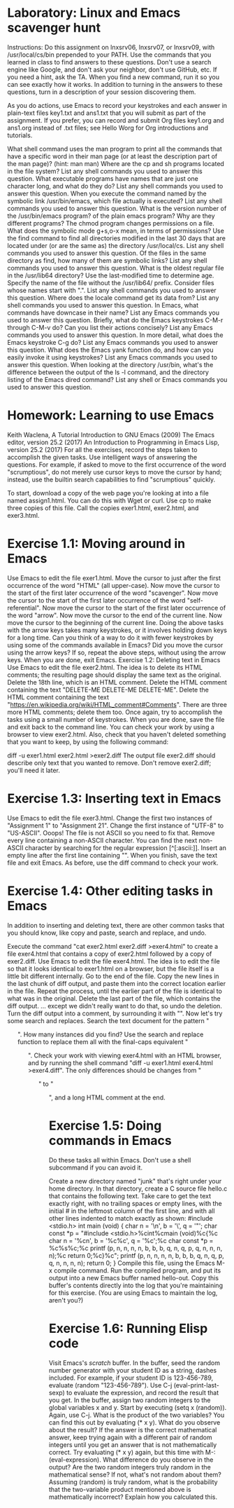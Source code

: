 # Laboratory: Linux and Emacs scavenger hunt
Instructions: Do this assignment on lnxsrv06, lnxsrv07, or lnxsrv09, with /usr/local/cs/bin prepended to your PATH. Use the commands that you learned in class to find answers to these questions. Don't use a search engine like Google, and don't ask your neighbor, don't use GitHub, etc. If you need a hint, ask the TA. When you find a new command, run it so you can see exactly how it works. In addition to turning in the answers to these questions, turn in a description of your session discovering them.

As you do actions, use Emacs to record your keystrokes and each answer in plain-text files key1.txt and ans1.txt that you will submit as part of the assignment. If you prefer, you can record and submit Org files key1.org and ans1.org instead of .txt files; see Hello Worg for Org introductions and tutorials.

What shell command uses the man program to print all the commands that have a specific word in their man page (or at least the description part of the man page)? (hint: man man)
Where are the cp and sh programs located in the file system? List any shell commands you used to answer this question.
What executable programs have names that are just one character long, and what do they do? List any shell commands you used to answer this question.
When you execute the command named by the symbolic link /usr/bin/emacs, which file actually is executed? List any shell commands you used to answer this question.
What is the version number of the /usr/bin/emacs program? of the plain emacs program? Why are they different programs?
The chmod program changes permissions on a file. What does the symbolic mode g+s,o-x mean, in terms of permissions?
Use the find command to find all directories modified in the last 30 days that are located under (or are the same as) the directory /usr/local/cs. List any shell commands you used to answer this question.
Of the files in the same directory as find, how many of them are symbolic links? List any shell commands you used to answer this question.
What is the oldest regular file in the /usr/lib64 directory? Use the last-modified time to determine age. Specify the name of the file without the /usr/lib64/ prefix. Consider files whose names start with ".". List any shell commands you used to answer this question.
Where does the locale command get its data from? List any shell commands you used to answer this question.
In Emacs, what commands have downcase in their name? List any Emacs commands you used to answer this question.
Briefly, what do the Emacs keystrokes C-M-r through C-M-v do? Can you list their actions concisely? List any Emacs commands you used to answer this question.
In more detail, what does the Emacs keystroke C-g do? List any Emacs commands you used to answer this question.
What does the Emacs yank function do, and how can you easily invoke it using keystrokes? List any Emacs commands you used to answer this question.
When looking at the directory /usr/bin, what's the difference between the output of the ls -l command, and the directory listing of the Emacs dired command? List any shell or Emacs commands you used to answer this question.

# Homework: Learning to use Emacs
Keith Waclena, A Tutorial Introduction to GNU Emacs (2009)
The Emacs editor, version 25.2 (2017)
An Introduction to Programming in Emacs Lisp, version 25.2 (2017)
For all the exercises, record the steps taken to accomplish the given tasks. Use intelligent ways of answering the questions. For example, if asked to move to the first occurrence of the word "scrumptious", do not merely use cursor keys to move the cursor by hand; instead, use the builtin search capabilities to find "scrumptious" quickly.

To start, download a copy of the web page you're looking at into a file named assign1.html. You can do this with Wget or curl. Use cp to make three copies of this file. Call the copies exer1.html, exer2.html, and exer3.html.

# Exercise 1.1: Moving around in Emacs
Use Emacs to edit the file exer1.html.
Move the cursor to just after the first occurrence of the word "HTML" (all upper-case).
Now move the cursor to the start of the first later occurrence of the word "scavenger".
Now move the cursor to the start of the first later occurrence of the word "self-referential".
Now move the cursor to the start of the first later occurrence of the word "arrow".
Now move the cursor to the end of the current line.
Now move the cursor to the beginning of the current line.
Doing the above tasks with the arrow keys takes many keystrokes, or it involves holding down keys for a long time. Can you think of a way to do it with fewer keystrokes by using some of the commands available in Emacs?
Did you move the cursor using the arrow keys? If so, repeat the above steps, without using the arrow keys.
When you are done, exit Emacs.
Exercise 1.2: Deleting text in Emacs
Use Emacs to edit the file exer2.html. The idea is to delete its HTML comments; the resulting page should display the same text as the original.
Delete the 18th line, which is an HTML comment. <!-- HTML comments look like this. -->
Delete the HTML comment containing the text "DELETE-ME DELETE-ME DELETE-ME".
Delete the HTML comment containing the text "https://en.wikipedia.org/wiki/HTML_comment#Comments".
There are three more HTML comments; delete them too.
Once again, try to accomplish the tasks using a small number of keystrokes. When you are done, save the file and exit back to the command line. You can check your work by using a browser to view exer2.html. Also, check that you haven't deleted something that you want to keep, by using the following command:

diff -u exer1.html exer2.html >exer2.diff
The output file exer2.diff should describe only text that you wanted to remove. Don't remove exer2.diff; you'll need it later.

# Exercise 1.3: Inserting text in Emacs
Use Emacs to edit the file exer3.html.
Change the first two instances of "Assignment 1" to "Assignment 21".
Change the first instance of "UTF-8" to "US-ASCII".
Ooops! The file is not ASCII so you need to fix that. Remove every line containing a non-ASCII character. You can find the next non-ASCII character by searching for the regular expression [^[:ascii:]].
Insert an empty line after the first line containing "</ol>".
When you finish, save the text file and exit Emacs. As before, use the diff command to check your work.
# Exercise 1.4: Other editing tasks in Emacs
In addition to inserting and deleting text, there are other common tasks that you should know, like copy and paste, search and replace, and undo.

Execute the command "cat exer2.html exer2.diff >exer4.html" to create a file exer4.html that contains a copy of exer2.html followed by a copy of exer2.diff.
Use Emacs to edit the file exer4.html. The idea is to edit the file so that it looks identical to exer1.html on a browser, but the file itself is a little bit different internally.
Go to the end of the file. Copy the new lines in the last chunk of diff output, and paste them into the correct location earlier in the file.
Repeat the process, until the earlier part of the file is identical to what was in the original.
Delete the last part of the file, which contains the diff output.
… except we didn't really want to do that, so undo the deletion.
Turn the diff output into a comment, by surrounding it with "<!--" and "-->".
Now let's try some search and replaces. Search the text document for the pattern "<ol>". How many instances did you find? Use the search and replace function to replace them all with the final-caps equivalent "<oL>".
Check your work with viewing exer4.html with an HTML browser, and by running the shell command "diff -u exer1.html exer4.html >exer4.diff". The only differences should be changes from "<ol>" to "<oL>", and a long HTML comment at the end.
# Exercise 1.5: Doing commands in Emacs
Do these tasks all within Emacs. Don't use a shell subcommand if you can avoid it.

Create a new directory named "junk" that's right under your home directory.
In that directory, create a C source file hello.c that contains the following text. Take care to get the text exactly right, with no trailing spaces or empty lines, with the initial # in the leftmost column of the first line, and with all other lines indented to match exactly as shown:
#include <stdio.h>
int
main (void)
{
  char n = '\n', b = '\\', q = '"';
  char const *p = "#include <stdio.h>%cint%cmain (void)%c{%c  char n = '%cn', b = '%c%c', q = '%c';%c  char const *p = %c%s%c;%c  printf (p, n, n, n, n, b, b, b, q, n, q, p, q, n, n, n, n);%c  return 0;%c}%c";
  printf (p, n, n, n, n, b, b, b, q, n, q, p, q, n, n, n, n);
  return 0;
}
Compile this file, using the Emacs M-x compile command.
Run the compiled program, and put its output into a new Emacs buffer named hello-out.
Copy this buffer's contents directly into the log that you're maintaining for this exercise. (You are using Emacs to maintain the log, aren't you?)
# Exercise 1.6: Running Elisp code
Visit Emacs's *scratch* buffer.
In the buffer, seed the random number generator with your student ID as a string, dashes included. For example, if your student ID is 123-456-789, evaluate (random "123-456-789"). Use C-j (eval-print-last-sexp) to evaluate the expression, and record the result that you get.
In the buffer, assign two random integers to the global variables x and y. Start by executing (setq x (random)). Again, use C-j.
What is the product of the two variables? You can find this out by evaluating (* x y). What do you observe about the result? If the answer is the correct mathematical answer, keep trying again with a different pair of random integers until you get an answer that is not mathematically correct.
Try evaluating (* x y) again, but this time with M-: (eval-expression). What difference do you observe in the output?
Are the two random integers truly random in the mathematical sense? If not, what's not random about them?
Assuming (random) is truly random, what is the probability that the two-variable product mentioned above is mathematically incorrect? Explain how you calculated this.

